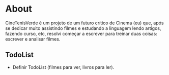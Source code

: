 # About

CineTenisVerde é um projeto de um futuro crítico de Cinema (eu) que, após se dedicar muito assistindo filmes e estudando a linguagem lendo artigos, fazendo curso, etc, resolvi começar a escrever para treinar duas coisas: escrever e analisar filmes.

## TodoList
 - Definir TodoList (filmes para ver, livros para ler).
